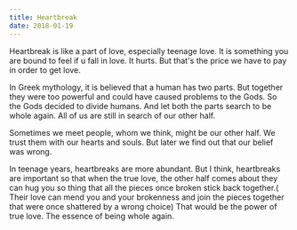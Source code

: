 ```yaml
---
title: Heartbreak
date: 2018-01-19
---
```


Heartbreak is like a part of love, especially teenage love. It is something you are bound to feel if u fall in love. It hurts. But that's the price we have to pay in order to get love.

In Greek mythology, it is believed that a human has two parts. But together they were too powerful and could have caused problems to the Gods. So the Gods decided to divide humans. And let both the parts search to be whole again. All of us are still in search of our other half.

Sometimes we meet people, whom we think, might be our other half. We trust them with our hearts and souls. But later we find out that our belief was wrong.

In teenage years, heartbreaks are more abundant. But I think, heartbreaks are important so that when the true love, the other half comes about they can hug you so thing that all the pieces once broken stick back together.( Their love can mend you and your brokenness and join the pieces together that were once shattered by a wrong choice) That would be the power of true love. The essence of being whole again.